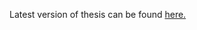 Latest version of thesis can be found [here.](https://drive.google.com/file/d/173jRhLHf-hp7mbnrla2FVzp1mEPCp7Jw/view?usp=sharing)
